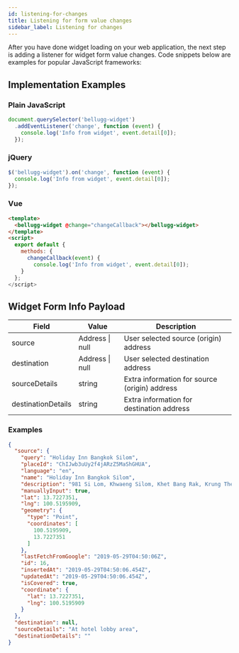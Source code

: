 ```yaml
---
id: listening-for-changes
title: Listening for form value changes
sidebar_label: Listening for changes
---
```


After you have done widget loading on your web application, the next step is adding a listener for widget form value changes. Code snippets below are examples for popular JavaScript frameworks:

## Implementation Examples

### Plain JavaScript

```js
document.querySelector('bellugg-widget')
  .addEventListener('change', function (event) {
    console.log('Info from widget', event.detail[0]);
  });
```


### jQuery

```js
$('bellugg-widget').on('change', function (event) {
  console.log('Info from widget', event.detail[0]);
});
```

### Vue

```html
<template>
  <bellugg-widget @change="changeCallback"></bellugg-widget>
</template>
<script>
  export default {
    methods: {
      changeCallback(event) {
        console.log('Info from widget', event.detail[0]);
    }
  };
</script>
```

## Widget Form Info Payload
| Field              | Value               | Description                                   |
| ------------------ | ------------------- | --------------------------------------------- |
| source             | Address &#124; null | User selected source (origin) address         |
| destination        | Address &#124; null | User selected destination address             |
| sourceDetails      | string              | Extra information for source (origin) address |
| destinationDetails | string              | Extra information for destination address     |

### Examples

```json
{
  "source": {
    "query": "Holiday Inn Bangkok Silom",
    "placeId": "ChIJwb3uUy2f4jARzZ5MaShGHUA",
    "language": "en",
    "name": "Holiday Inn Bangkok Silom",
    "description": "981 Si Lom, Khwaeng Silom, Khet Bang Rak, Krung Thep Maha Nakhon Bangkok 10500, Thailand",
    "manuallyInput": true,
    "lat": 13.7227351,
    "lng": 100.5195909,
    "geometry": {
      "type": "Point",
      "coordinates": [
        100.5195909,
        13.7227351
      ]
    },
    "lastFetchFromGoogle": "2019-05-29T04:50:06Z",
    "id": 16,
    "insertedAt": "2019-05-29T04:50:06.454Z",
    "updatedAt": "2019-05-29T04:50:06.454Z",
    "isCovered": true,
    "coordinate": {
      "lat": 13.7227351,
      "lng": 100.5195909
    }
  },
  "destination": null,
  "sourceDetails": "At hotel lobby area",
  "destinationDetails": ""
}
```